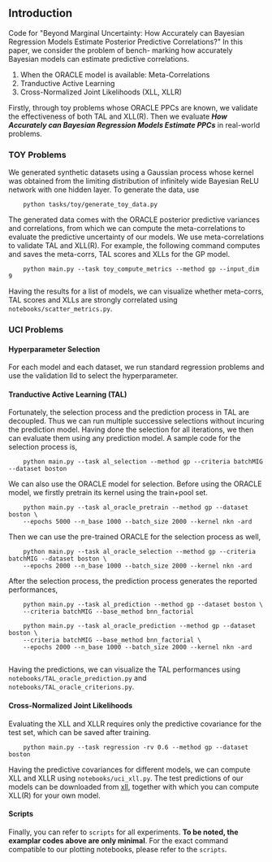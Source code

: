 ## Introduction
Code for "Beyond Marginal Uncertainty: How Accurately can Bayesian Regression Models Estimate Posterior Predictive Correlations?"
In this paper, we consider the problem of bench- marking how accurately Bayesian models can estimate predictive correlations. 

1. When the ORACLE model is available: Meta-Correlations
2. Tranductive Active Learning
3. Cross-Normalized Joint Likelihoods (XLL, XLLR)

Firstly, through toy problems whose ORACLE PPCs are known, we validate the effectiveness of both TAL and XLL(R). Then we evaluate 
**_How Accurately can Bayesian Regression Models Estimate PPCs_** in real-world problems.

### TOY Problems
We generated synthetic datasets using a Gaussian process whose kernel was obtained from the limiting distribution of 
infinitely wide Bayesian ReLU network with one hidden layer. To generate the data, use
```
    python tasks/toy/generate_toy_data.py
```

The generated data comes with the ORACLE posterior predictive variances and correlations, from which we can compute the 
meta-correlations to evaluate the predictive uncertainty of our models. We use meta-correlations to validate TAL and XLL(R). 
For example, the following command computes and saves the meta-corrs, TAL scores and XLLs for the GP model. 
```
    python main.py --task toy_compute_metrics --method gp --input_dim 9
```
Having the results for a list of models, we can visualize whether meta-corrs, TAL scores and XLLs are strongly correlated
 using `notebooks/scatter_metrics.py`.


### UCI Problems

#### Hyperparameter Selection
For each model and each dataset, we run standard regression problems and use the validation lld to select the hyperparameter.

#### Tranductive Active Learning (TAL)
Fortunately, the selection process and the prediction process in TAL are decoupled. Thus we can run multiple successive selections
without incuring the prediction model. Having done the selection for all iterations, we then can evaluate them using any prediction model.
A sample code for the selection process is,  
```
    python main.py --task al_selection --method gp --criteria batchMIG --dataset boston
```
We can also use the ORACLE model for selection. Before using the ORACLE model, we firstly pretrain its kernel using the train+pool set.
```
    python main.py --task al_oracle_pretrain --method gp --dataset boston \
    --epochs 5000 --n_base 1000 --batch_size 2000 --kernel nkn -ard
```
Then we can use the pre-trained ORACLE for the selection process as well,
```
    python main.py --task al_oracle_selection --method gp --criteria batchMIG --dataset boston \
    --epochs 2000 --n_base 1000 --batch_size 2000 --kernel nkn -ard 
```

After the selection process, the prediction process generates the reported performances,
```
    python main.py --task al_prediction --method gp --dataset boston \
    --criteria batchMIG --base_method bnn_factorial

    python main.py --task al_oracle_prediction --method gp --dataset boston \
    --criteria batchMIG --base_method bnn_factorial \
    --epochs 2000 --n_base 1000 --batch_size 2000 --kernel nkn -ard 
    
```
Having the predictions, we can visualize the TAL performances using `notebooks/TAL_oracle_prediction.py` and `notebooks/TAL_oracle_criterions.py`.

#### Cross-Normalized Joint Likelihoods
Evaluating the XLL and XLLR requires only the predictive covariance for the test set, which can be saved after training.
```
    python main.py --task regression -rv 0.6 --method gp --dataset boston
```
Having the predictive covariances for different models, we can compute XLL and XLLR using `notebooks/uci_xll.py`. The test predictions of our models can be downloaded from [xll](https://drive.google.com/file/d/1zJBxkwb3QcrG-k_PGDk6P2YpV488jcWz/view?usp=sharing), together with which you can compute XLL(R) for your own model.

#### Scripts
Finally, you can refer to `scripts` for all experiments. **To be noted, the examplar codes above are only minimal**. For the exact command compatible to our plotting notebooks, please refer to the `scripts`. 
